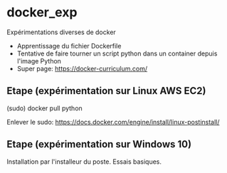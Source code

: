 # docker_exp
Expérimentations diverses de docker

* Apprentissage du fichier Dockerfile
* Tentative de faire tourner un script python dans un container depuis l'image Python
* Super page: https://docker-curriculum.com/

## Etape (expérimentation sur Linux AWS EC2)
(sudo) docker pull python

Enlever le sudo: https://docs.docker.com/engine/install/linux-postinstall/

## Etape (expérimentation sur Windows 10)
Installation par l'installeur du poste. Essais basiques.
